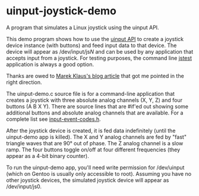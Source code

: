 # uinput-joystick-demo

A program that simulates a Linux joystick using the uinput API.

This demo program shows how to use the [uinput API](https://www.kernel.org/doc/html/v4.12/input/uinput.html) to create a joystick device instance (with buttons) and feed input data to that device.  The device will appear as /dev/input/js*N* and can be used by any application that accepts input from a joystick.  For testing purposes, the command line [jstest](https://linux.die.net/man/1/jstest) application is always a good option.

Thanks are owed to [Marek Klaus's blog article](https://blog.marekkraus.sk/c/linuxs-uinput-usage-tutorial-virtual-gamepad/) that got me pointed in the right direction.

The uinput-demo.c source file is for a command-line application that creates a joystick with three absolute analog channels (X, Y, Z) and four buttons (A B X Y).  There are source lines that are #if'ed out showing some additional buttons and absolute analog channels that are available.  For a complete list see [input-event-codes.h](https://github.com/torvalds/linux/blob/master/include/uapi/linux/input-event-codes.h).

After the joystick device is created, it is fed data indefinitely (until the uinput-demo app is killed). The X and Y analog channels are fed by "fast" triangle waves that are 90° out of phase.  The Z analog channel is a slow ramp.  The four buttons toggle on/off at four different frequencies (they appear as a 4-bit binary counter).

To run the uinput-demo app, you'll need write permission for /dev/uinput (which on Gentoo is usually only accessible to root).  Assuming you have no other joystick devices, the simulated joystick device will appear as /dev/input/js0.
